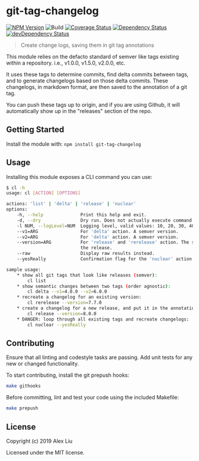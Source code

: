 # git-tag-changelog

[![NPM Version](https://img.shields.io/npm/v/git-tag-changelog.svg)](https://npmjs.org/package/git-tag-changelog)
![Build](https://github.com/DonutEspresso/workflows/build/badge.svg?branch=master)
[![Coverage Status](https://coveralls.io/repos/github/DonutEspresso/git-tag-changelog/badge.svg?branch=master)](https://coveralls.io/github/DonutEspresso/git-tag-changelog?branch=master)
[![Dependency Status](https://david-dm.org/DonutEspresso/git-tag-changelog.svg)](https://david-dm.org/DonutEspresso/git-tag-changelog)
[![devDependency Status](https://david-dm.org/DonutEspresso/git-tag-changelog/dev-status.svg)](https://david-dm.org/DonutEspresso/git-tag-changelog#info=devDependencies)

> Create change logs, saving them in git tag annotations

This module relies on the defacto standard of semver like tags existing within
a repository. i.e., v1.0.0, v1.5.0, v2.0.0, etc.

It uses these tags to determine commits, find delta commits between tags, and
to generate changelogs based on those delta commits. These changelogs, in
markdown format, are then saved to the annotation of a git tag.

You can push these tags up to origin, and if you are using Github, it will
automatically show up in the "releases" section of the repo.

## Getting Started

Install the module with: `npm install git-tag-changelog`

## Usage

Installing this module exposes a CLI command you can use:

```sh
$ cl -h
usage: cl [ACTION] [OPTIONS]

actions: 'list' | 'delta' | 'release' | 'nuclear'
options:
    -h, --help              Print this help and exit.
    -d, --dry               Dry run. Does not actually execute command.
    -l NUM, --logLevel=NUM  Logging level, valid values: 10, 20, 30, 40, 50.
    --v1=ARG                For 'delta' action. A semver version.
    --v2=ARG                For 'delta' action. A semver version.
    --version=ARG           For 'release' and 'rerelease' action. The semver of
                            the release.
    --raw                   Display raw results instead.
    --yesReally             Confirmation flag for the 'nuclear' action.

sample usage:
    * show all git tags that look like releases (semver):
        cl list
    * show semantic changes between two tags (order agnostic):
        cl delta --v1=4.0.0 --v2=6.0.0
    * recreate a changelog for an existing version:
        cl rerelease --version=7.7.0
    * create a changelog for a new release, and put it in the annotation of a git tag:
        cl release --version=8.0.0
    * DANGER: loop through all existing tags and recreate changelogs:
        cl nuclear --yesReally
```

## Contributing

Ensure that all linting and codestyle tasks are passing. Add unit tests for any
new or changed functionality.

To start contributing, install the git prepush hooks:

```sh
make githooks
```

Before committing, lint and test your code using the included Makefile:
```sh
make prepush
```

## License

Copyright (c) 2019 Alex Liu

Licensed under the MIT license.
